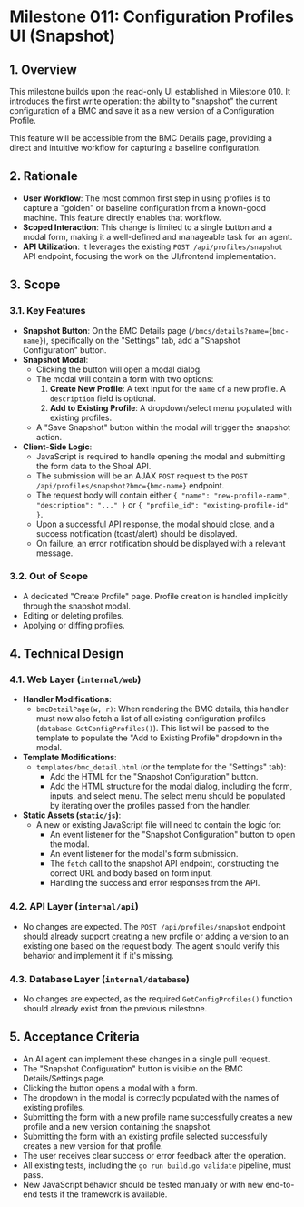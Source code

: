 # Milestone 011: Configuration Profiles UI (Snapshot)

## 1. Overview

This milestone builds upon the read-only UI established in Milestone 010. It introduces the first write operation: the ability to "snapshot" the current configuration of a BMC and save it as a new version of a Configuration Profile.

This feature will be accessible from the BMC Details page, providing a direct and intuitive workflow for capturing a baseline configuration.

## 2. Rationale

- **User Workflow**: The most common first step in using profiles is to capture a "golden" or baseline configuration from a known-good machine. This feature directly enables that workflow.
- **Scoped Interaction**: This change is limited to a single button and a modal form, making it a well-defined and manageable task for an agent.
- **API Utilization**: It leverages the existing `POST /api/profiles/snapshot` API endpoint, focusing the work on the UI/frontend implementation.

## 3. Scope

### 3.1. Key Features

- **Snapshot Button**: On the BMC Details page (`/bmcs/details?name={bmc-name}`), specifically on the "Settings" tab, add a "Snapshot Configuration" button.
- **Snapshot Modal**:
  - Clicking the button will open a modal dialog.
  - The modal will contain a form with two options:
    1.  **Create New Profile**: A text input for the `name` of a new profile. A `description` field is optional.
    2.  **Add to Existing Profile**: A dropdown/select menu populated with existing profiles.
  - A "Save Snapshot" button within the modal will trigger the snapshot action.
- **Client-Side Logic**:
  - JavaScript is required to handle opening the modal and submitting the form data to the Shoal API.
  - The submission will be an AJAX `POST` request to the `POST /api/profiles/snapshot?bmc={bmc-name}` endpoint.
  - The request body will contain either `{ "name": "new-profile-name", "description": "..." }` or `{ "profile_id": "existing-profile-id" }`.
  - Upon a successful API response, the modal should close, and a success notification (toast/alert) should be displayed.
  - On failure, an error notification should be displayed with a relevant message.

### 3.2. Out of Scope

- A dedicated "Create Profile" page. Profile creation is handled implicitly through the snapshot modal.
- Editing or deleting profiles.
- Applying or diffing profiles.

## 4. Technical Design

### 4.1. Web Layer (`internal/web`)

- **Handler Modifications**:
  - `bmcDetailPage(w, r)`: When rendering the BMC details, this handler must now also fetch a list of all existing configuration profiles (`database.GetConfigProfiles()`). This list will be passed to the template to populate the "Add to Existing Profile" dropdown in the modal.
- **Template Modifications**:
  - `templates/bmc_detail.html` (or the template for the "Settings" tab):
    - Add the HTML for the "Snapshot Configuration" button.
    - Add the HTML structure for the modal dialog, including the form, inputs, and select menu. The select menu should be populated by iterating over the profiles passed from the handler.
- **Static Assets (`static/js`)**:
  - A new or existing JavaScript file will need to contain the logic for:
    - An event listener for the "Snapshot Configuration" button to open the modal.
    - An event listener for the modal's form submission.
    - The `fetch` call to the snapshot API endpoint, constructing the correct URL and body based on form input.
    - Handling the success and error responses from the API.

### 4.2. API Layer (`internal/api`)

- No changes are expected. The `POST /api/profiles/snapshot` endpoint should already support creating a new profile or adding a version to an existing one based on the request body. The agent should verify this behavior and implement it if it's missing.

### 4.3. Database Layer (`internal/database`)

- No changes are expected, as the required `GetConfigProfiles()` function should already exist from the previous milestone.

## 5. Acceptance Criteria

- An AI agent can implement these changes in a single pull request.
- The "Snapshot Configuration" button is visible on the BMC Details/Settings page.
- Clicking the button opens a modal with a form.
- The dropdown in the modal is correctly populated with the names of existing profiles.
- Submitting the form with a new profile name successfully creates a new profile and a new version containing the snapshot.
- Submitting the form with an existing profile selected successfully creates a new version for that profile.
- The user receives clear success or error feedback after the operation.
- All existing tests, including the `go run build.go validate` pipeline, must pass.
- New JavaScript behavior should be tested manually or with new end-to-end tests if the framework is available.
